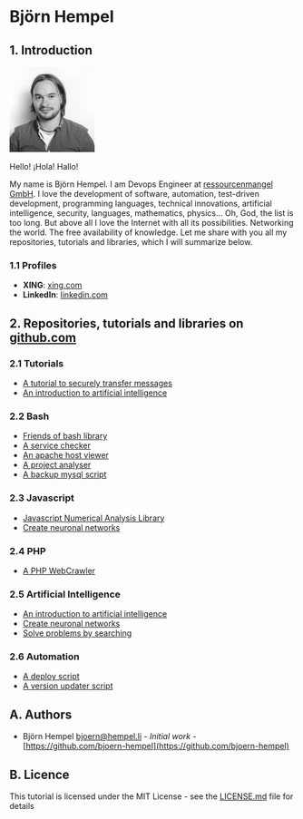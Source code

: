 # Björn Hempel

## 1. Introduction

<img src="images/bjoern-hempel.jpg" width="150">

Hello! ¡Hola! Hallo!

My name is Björn Hempel. I am Devops Engineer at [ressourcenmangel GmbH](https://www.ressourcenmangel.de/startseite.html). I love the development of software, automation, test-driven development, programming languages, technical innovations, artificial intelligence, security, languages, mathematics, physics... Oh, God, the list is too long. But above all I love the Internet with all its possibilities. Networking the world. The free availability of knowledge. Let me share with you all my repositories, tutorials and libraries, which I will summarize below.

### 1.1 Profiles

* **XING**: [xing.com](https://www.xing.com/profile/Bjoern_Hempel14)
* **LinkedIn**: [linkedin.com](https://www.linkedin.com/in/bjoernhempel)

## 2. Repositories, tutorials and libraries on [github.com](https://github.com/bjoern-hempel)

### 2.1 Tutorials

* [A tutorial to securely transfer messages](https://github.com/friends-of-tutorials/securely-transfer-messages)
* [An introduction to artificial intelligence](https://github.com/friends-of-ai/an-introduction-to-artificial-intelligence)

### 2.2 Bash

* [Friends of bash library](https://github.com/bjoern-hempel/friends-of-bash)
* [A service checker](https://github.com/bjoern-hempel/service-checker)
* [An apache host viewer](https://github.com/bjoern-hempel/apache-host-viewer)
* [A project analyser](https://github.com/bjoern-hempel/project-analyser)
* [A backup mysql script](https://github.com/bjoern-hempel/backup-mysql)

### 2.3 Javascript

* [Javascript Numerical Analysis Library](https://github.com/bjoern-hempel/js-analysis)
* [Create neuronal networks](https://github.com/friends-of-ai/create-neuronal-networks)

### 2.4 PHP

* [A PHP WebCrawler](https://github.com/bjoern-hempel/php-web-crawler)

### 2.5 Artificial Intelligence

* [An introduction to artificial intelligence](https://github.com/friends-of-ai/an-introduction-to-artificial-intelligence)
* [Create neuronal networks](https://github.com/friends-of-ai/create-neuronal-networks)
* [Solve problems by searching](https://github.com/friends-of-ai/solve-problems-by-searching)

### 2.6 Automation

* [A deploy script](https://github.com/bjoern-hempel/bash-git-deploy)
* [A version updater script](https://github.com/bjoern-hempel/bash-git-version-updater)

## A. Authors

* Björn Hempel <bjoern@hempel.li> - _Initial work_ - [https://github.com/bjoern-hempel](https://github.com/bjoern-hempel)

## B. Licence

This tutorial is licensed under the MIT License - see the [LICENSE.md](/LICENSE.md) file for details
